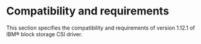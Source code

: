 # Compatibility and requirements

This section specifies the compatibility and requirements of version 1.12.1 of IBM® block storage CSI driver.
